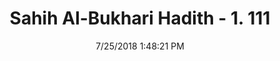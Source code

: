 ---
title        : "Sahih Al-Bukhari Hadith - 1. 111"
date         : 7/25/2018 1:48:21 PM
draft        : false
type         : "hadith"
layout       : "hadith"
BookCode     : "SHB"
VolumeNumber : "1"
HadithNumber : "111"
categories  :  ["Knowledge-The writing of knowledge"]
tags  :  ["Ash Shabi"]
---